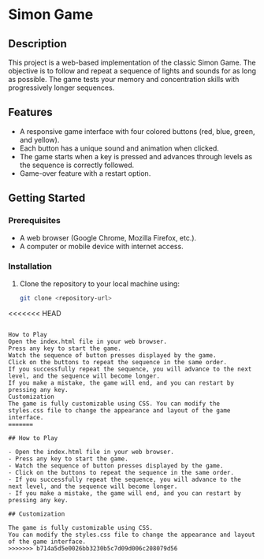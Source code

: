 # Simon Game

## Description

This project is a web-based implementation of the classic Simon Game. The objective is to follow and repeat a sequence of lights and sounds for as long as possible. The game tests your memory and concentration skills with progressively longer sequences.

## Features

- A responsive game interface with four colored buttons (red, blue, green, and yellow).
- Each button has a unique sound and animation when clicked.
- The game starts when a key is pressed and advances through levels as the sequence is correctly followed.
- Game-over feature with a restart option.

## Getting Started

### Prerequisites

- A web browser (Google Chrome, Mozilla Firefox, etc.).
- A computer or mobile device with internet access.

### Installation

1. Clone the repository to your local machine using:
   ```bash
   git clone <repository-url>
<<<<<<< HEAD
   ```

How to Play
Open the index.html file in your web browser.
Press any key to start the game.
Watch the sequence of button presses displayed by the game.
Click on the buttons to repeat the sequence in the same order.
If you successfully repeat the sequence, you will advance to the next level, and the sequence will become longer.
If you make a mistake, the game will end, and you can restart by pressing any key.
Customization
The game is fully customizable using CSS. You can modify the styles.css file to change the appearance and layout of the game interface.
=======

## How to Play

- Open the index.html file in your web browser.
- Press any key to start the game.
- Watch the sequence of button presses displayed by the game.
- Click on the buttons to repeat the sequence in the same order.
- If you successfully repeat the sequence, you will advance to the next level, and the sequence will become longer.
- If you make a mistake, the game will end, and you can restart by pressing any key.

## Customization

The game is fully customizable using CSS. 
You can modify the styles.css file to change the appearance and layout of the game interface.
>>>>>>> b714a5d5e0026bb3230b5c7d09d006c208079d56
